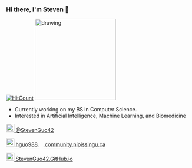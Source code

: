 ### Hi there, I'm Steven 👋
[![HitCount](http://hits.dwyl.com/StevenGuo42/{project}.svg)](http://hits.dwyl.com/StevenGuo42/{project})
<img src="https://www.codewars.com/users/StevenGuo42/badges/large" alt="drawing" width="220"/>

- Currently working on my BS in Computer Science.
- Interested in Artificial Intelligence, Machine Learning, and Biomedicine

[<img width="22px" src="https://cdn.jsdelivr.net/npm/simple-icons@v3/icons/twitter.svg" /> @StevenGuo42][twitter]

[<img width="22px" src="https://visualpharm.com/assets/836/Message-595b40b85ba036ed117dd977.svg" />
hguo988 <img width="12px" src="https://cdn.jsdelivr.net/npm/simple-icons@3.4.0/icons/mail-dot-ru.svg" />
community.nipissingu.ca][email]

[<img width="22px" src="https://visualpharm.com/assets/78/Website-595b40b75ba036ed117d5c7f.svg" /> StevenGuo42.GitHub.io][website]




[twitter]: https://twitter.com/StevenGuo42
[email]: mailto:hguo988@community.nipissingu.ca
[website]: https://stevenguo42.github.io/

 <!---
[![Anurag's github stats](https://github-readme-stats.vercel.app/api?username=StevenGuo42)](https://github.com/anuraghazra/github-readme-stats)
--->



